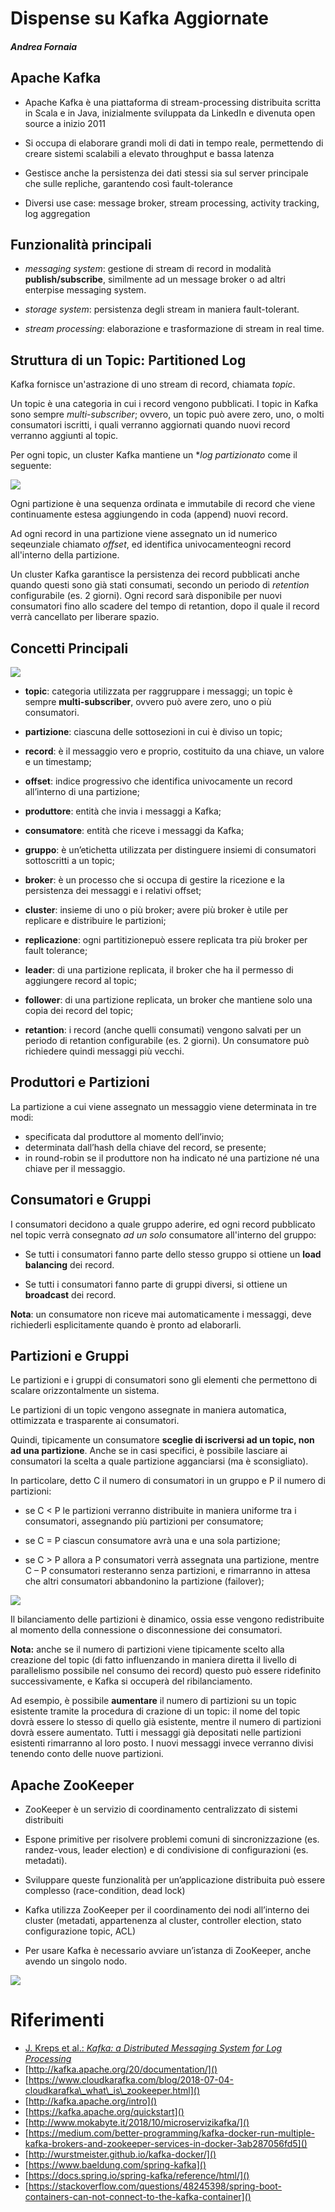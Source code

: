 # Dispense su Kafka Aggiornate
#### *Andrea Fornaia*


## Apache Kafka

- Apache Kafka è una piattaforma di stream-processing distribuita scritta in Scala e in Java, inizialmente sviluppata da LinkedIn e divenuta open source a inizio 2011

- Si occupa di elaborare grandi moli di dati in tempo reale, permettendo di creare sistemi scalabili a elevato throughput e bassa latenza

- Gestisce anche la persistenza dei dati stessi sia sul server principale che sulle repliche, garantendo così fault-tolerance

- Diversi use case: message broker, stream processing, activity tracking, log aggregation 

## Funzionalità principali

- *messaging system*: gestione di stream di record in modalità **publish/subscribe**, similmente ad un message broker o ad altri enterpise messaging system.

- *storage system*: persistenza degli stream in maniera fault-tolerant.

- *stream processing*: elaborazione e trasformazione di stream in real time.

## Struttura di un Topic: Partitioned Log
Kafka fornisce un'astrazione di uno stream di record, chiamata *topic*.

Un topic è una categoria in cui i record vengono pubblicati. I topic in Kafka sono sempre *multi-subscriber*; ovvero, un topic può avere zero, uno, o molti consumatori iscritti, i quali verranno aggiornati quando nuovi record verranno aggiunti al topic.

Per ogni topic, un cluster Kafka mantiene un **log partizionato* come il seguente:

![](http://kafka.apache.org/20/images/log_anatomy.png)

Ogni partizione è una sequenza ordinata e immutabile di record che viene continuamente estesa aggiungendo in coda (append) nuovi record.  

Ad ogni record in una partizione viene assegnato un id numerico seqeunziale chiamato *offset*, ed identifica univocamenteogni record all'interno della partizione.

Un cluster Kafka garantisce la persistenza dei record pubblicati anche quando questi sono già stati consumati, secondo un periodo di *retention* configurabile (es. 2 giorni). Ogni record sarà disponibile per nuovi consumatori fino allo scadere del tempo di retantion, dopo il quale il record verrà cancellato per liberare spazio.

## Concetti Principali

![](img/schema.jpg)

- **topic**: categoria utilizzata per raggruppare i messaggi; un topic è sempre **multi-subscriber**, ovvero può avere zero, uno o più consumatori.

- **partizione**: ciascuna delle sottosezioni in cui è diviso un topic;

- **record**: è il messaggio vero e proprio, costituito da una chiave, un valore e un timestamp;

- **offset**: indice progressivo che identifica univocamente un record all’interno di una partizione;

- **produttore**: entità che invia i messaggi a Kafka;

- **consumatore**: entità che riceve i messaggi da Kafka;

- **gruppo**: è un’etichetta utilizzata per distinguere insiemi di consumatori sottoscritti a un topic;

- **broker**: è un processo che si occupa di gestire la ricezione e la persistenza dei messaggi e i relativi offset;

- **cluster**: insieme di uno o più broker; avere più broker è utile per replicare e distribuire le partizioni;

- **replicazione**: ogni partitizionepuò essere replicata tra più broker per fault tolerance;

- **leader**: di una partizione replicata, il broker che ha il permesso di aggiungere record al topic;

- **follower**: di una partizione replicata, un broker che mantiene solo una copia dei record del topic; 

- **retantion**: i record (anche quelli consumati) vengono salvati per un periodo di retantion configurabile (es. 2 giorni). Un consumatore può richiedere quindi messaggi più vecchi.

## Produttori e Partizioni

La partizione a cui viene assegnato un messaggio viene determinata in tre modi:

- specificata dal produttore al momento dell’invio;
- determinata dall’hash della chiave del record, se presente;
- in round-robin se il produttore non ha indicato né una partizione né una chiave per il messaggio.

## Consumatori e Gruppi

I consumatori decidono a quale gruppo aderire, ed ogni record pubblicato nel topic verrà consegnato *ad un solo* consumatore all'interno del gruppo:

- Se tutti i consumatori fanno parte dello stesso gruppo si ottiene un **load balancing** dei record.

- Se tutti i consumatori fanno parte di gruppi diversi, si ottiene un **broadcast** dei record.

**Nota**: un consumatore non riceve mai automaticamente i messaggi, deve richiederli esplicitamente quando è pronto ad elaborarli.

## Partizioni e Gruppi

Le partizioni e i gruppi di consumatori sono gli elementi che permettono di scalare orizzontalmente un sistema.

Le partizioni di un topic vengono assegnate in maniera automatica, ottimizzata e trasparente ai consumatori. 

Quindi, tipicamente un consumatore **sceglie di iscriversi ad un topic, non ad una partizione**. Anche se in casi specifici, è possibile lasciare ai consumatori la scelta a quale partizione agganciarsi (ma è sconsigliato).


In particolare, detto C il numero di consumatori in un gruppo e P il numero di partizioni:

- se C < P le partizioni verranno distribuite in maniera uniforme tra i consumatori, assegnando più partizioni per consumatore;

- se C = P ciascun consumatore avrà una e una sola partizione;

- se C > P allora a P consumatori verrà assegnata una partizione, mentre C – P consumatori resteranno senza partizioni, e rimarranno in attesa che altri consumatori abbandonino la partizione (failover);


![](http://kafka.apache.org/25/images/consumer-groups.png)

Il bilanciamento delle partizioni è dinamico, ossia esse vengono redistribuite al momento della connessione o disconnessione dei consumatori. 

**Nota:** anche se il numero di partizioni viene tipicamente scelto alla creazione del topic (di fatto influenzando in maniera diretta il livello di parallelismo possibile nel consumo dei record) questo può essere ridefinito successivamente, e Kafka si occuperà del ribilanciamento.

Ad esempio, è possibile **aumentare** il numero di partizioni su un topic esistente tramite la procedura di crazione di un topic: il nome del topic dovrà essere lo stesso di quello già esistente, mentre il numero di partizioni dovrà essere aumentato. Tutti i messaggi già depositati nelle partizioni esistenti rimarranno al loro posto. I nuovi messaggi invece verranno divisi tenendo conto delle nuove partizioni.


## Apache ZooKeeper

- ZooKeeper è un servizio di coordinamento centralizzato di sistemi distribuiti

- Espone primitive per risolvere problemi comuni di sincronizzazione (es. randez-vous, leader election) e di condivisione di configurazioni (es. metadati).

- Sviluppare queste funzionalità per un’applicazione distribuita può essere complesso (race-condition, dead lock)

- Kafka utilizza ZooKeeper per il coordinamento dei nodi all’interno dei cluster (metadati, appartenenza al cluster, controller election, stato configurazione topic, ACL)

- Per usare Kafka è necessario avviare un’istanza di ZooKeeper, anche avendo un singolo nodo.

![](img/zookeeper.png)

# Riferimenti

- [J. Kreps et al.: *Kafka: a Distributed Messaging System for Log Processing*](https://www.microsoft.com/en-us/research/wp-content/uploads/2017/09/Kafka.pdf)
- [http://kafka.apache.org/20/documentation/]()
- [https://www.cloudkarafka.com/blog/2018-07-04-cloudkarafka\_what\_is\_zookeeper.html]()
- [http://kafka.apache.org/intro]()
- [https://kafka.apache.org/quickstart]()
- [http://www.mokabyte.it/2018/10/microservizikafka/]()
- [https://medium.com/better-programming/kafka-docker-run-multiple-kafka-brokers-and-zookeeper-services-in-docker-3ab287056fd5]()
- [http://wurstmeister.github.io/kafka-docker/]()
- [https://www.baeldung.com/spring-kafka]()
- [https://docs.spring.io/spring-kafka/reference/html/]()
- [https://stackoverflow.com/questions/48245398/spring-boot-containers-can-not-connect-to-the-kafka-container]()
